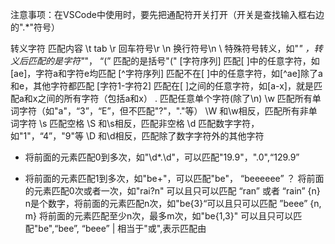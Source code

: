 注意事项：在VSCode中使用时，要先把通配符开关打开（开关是查找输入框右边的".*"符号）

转义字符	匹配内容
\t	tab
\r	回车符号\r
\n	换行符号\n
\	特殊符号转义，如"*" ，转义后匹配的是字符"*"， “(” 匹配的是括号"("
[字符序列]	匹配[ ]中的任意字符，如[ae]，字符a和字符e均匹配
[^字符序列]	匹配不在[ ]中的任意字符，如[^ae]除了a和e，其他字符都匹配
[字符1-字符2]	匹配在[ ]之间的任意字符，如[a-x]，就是匹配a和x之间的所有字符（包括a和x）
.	匹配任意单个字符(除了\n)
\w	匹配所有单词字符（如"a"，“3”，“E”，但不匹配"?"，"."等）
\W	和\w相反，匹配所有非单词字符
\s	匹配空格
\S	和\s相反，匹配非空格
\d	匹配数字字符，如"1"，“4”，"9"等
\D	和\d相反，匹配除了数字字符外的其他字符
*	将前面的元素匹配0到多次，如"\d*.\d"，可以匹配"19.9"，".0",“129.9”
+	将前面的元素匹配1到多次，如"be+"，可以匹配"be"， “beeeeee”
？	将前面的元素匹配0次或者一次，如"rai?n" 可以且只可以匹配 “ran” 或者 “rain”
{n}	n是个数字，将前面的元素匹配n次，如"be{3}“可以且只可以匹配 ”beee”
{n, m}	将前面的元素匹配至少n次，最多m次，如"be{1,3}" 可以且只可以匹配"be",“bee”, “beee”
|	相当于"或",表示匹配由
